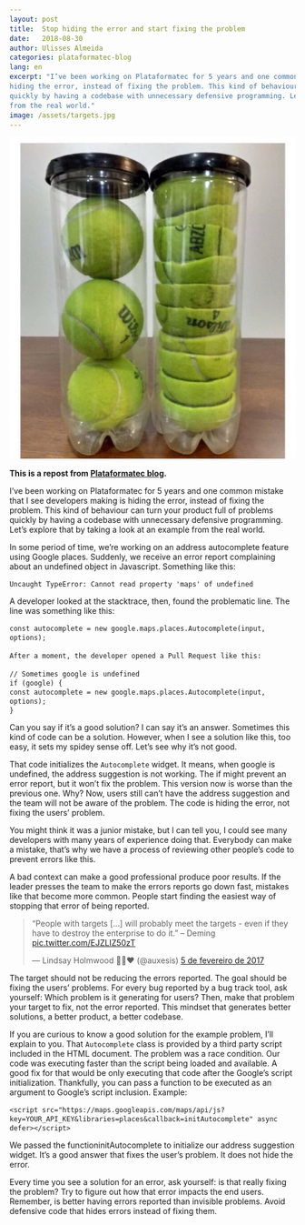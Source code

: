 ```yaml
---
layout: post
title:  Stop hiding the error and start fixing the problem
date:   2018-08-30
author: Ulisses Almeida
categories: plataformatec-blog
lang: en
excerpt: "I’ve been working on Plataformatec for 5 years and one common mistake that I see developers making is 
hiding the error, instead of fixing the problem. This kind of behaviour can turn your product full of problems 
quickly by having a codebase with unnecessary defensive programming. Let’s explore that by taking a look at an example 
from the real world."
image: /assets/targets.jpg
---
```


![longprojects](/assets/targets.jpg)

__This is a repost from [Plataformatec blog](http://blog.plataformatec.com.br/2018/07/stop-hiding-the-error-and-start-fixing-the-problem/).__

I’ve been working on Plataformatec for 5 years and one common mistake that I see developers making is hiding the error, 
instead of fixing the problem. This kind of behaviour can turn your product full of problems quickly by having a codebase 
with unnecessary defensive programming. Let’s explore that by taking a look at an example from the real world.

In some period of time, we’re working on an address autocomplete feature using Google places. Suddenly, we 
receive an error report complaining about an undefined object in Javascript. Something like this:

```
Uncaught TypeError: Cannot read property 'maps' of undefined
````

A developer looked at the stacktrace, then, found the problematic line. The line was something like this:

```
const autocomplete = new google.maps.places.Autocomplete(input, options);

After a moment, the developer opened a Pull Request like this:

// Sometimes google is undefined
if (google) {
const autocomplete = new google.maps.places.Autocomplete(input, options);
}
```

Can you say if it’s a good solution? I can say it’s an answer. Sometimes this kind of code can be a solution. 
However, when I see a solution like this, too easy, it sets my spidey sense off. Let’s see why it’s not good.

That code initializes the `Autocomplete` widget. It means, when google is undefined, the address suggestion is 
not working. The if might prevent an error report, but it won’t fix the problem. This version now is worse than 
the previous one. Why? Now, users still can’t have the address suggestion and the team will not be aware of 
the problem. The code is hiding the error, not fixing the users’ problem.

You might think it was a junior mistake, but I can tell you, I could see many developers with many years of 
experience doing that. Everybody can make a mistake, that’s why we have a process of reviewing other people’s 
code to prevent errors like this.

A bad context can make a good professional produce poor results. If the leader presses the team to make the errors 
reports go down fast, mistakes like that become more common. People start finding the easiest way of stopping that 
error of being reported.

<blockquote class="twitter-tweet" data-lang="pt"><p lang="en" dir="ltr">“People with targets […] will probably meet the targets - even if they have to destroy the enterprise to do it.” – Deming <a href="https://t.co/EJZLIZ50zT">pic.twitter.com/EJZLIZ50zT</a></p>&mdash; Lindsay Holmwood 🖤🧡❤️ (@auxesis) <a href="https://twitter.com/auxesis/status/828205291728625664?ref_src=twsrc%5Etfw">5 de fevereiro de 2017</a></blockquote>
<script async src="https://platform.twitter.com/widgets.js" charset="utf-8"></script>

The target should not be reducing the errors reported. The goal should be fixing the users’ problems. For every bug reported 
by a bug track tool, ask yourself: Which problem is it generating for users? Then, make that problem your target to fix, 
not the error reported. This mindset that generates better solutions, a better product, a better codebase.

If you are curious to know a good solution for the example problem, I’ll explain to you. That `Autocomplete` class is provided 
by a third party script included in the HTML document. The problem was a race condition. Our code was executing faster than 
the script being loaded and available. A good fix for that would be only executing that code after the Google’s script 
initialization. Thankfully, you can pass a function to be executed as an argument to Google’s script inclusion. Example:

```
<script src="https://maps.googleapis.com/maps/api/js?key=YOUR_API_KEY&libraries=places&callback=initAutocomplete" async defer></script>
```

We passed the functioninitAutocomplete to initialize our address suggestion widget. It’s a good answer that fixes the user’s 
problem. It does not hide the error.

Every time you see a solution for an error, ask yourself: is that really fixing the problem? Try to figure out how that 
error impacts the end users. Remember, is better having errors reported than invisible problems. Avoid defensive code that 
hides errors instead of fixing them.
